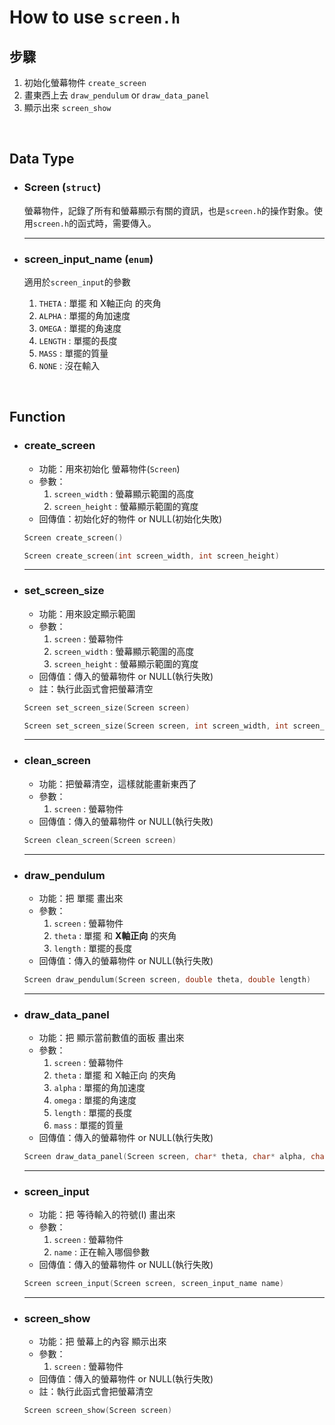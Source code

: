# How to use `screen.h`

## 步驟
1. 初始化螢幕物件 `create_screen`
2. 畫東西上去 `draw_pendulum` or `draw_data_panel`
3. 顯示出來 `screen_show`

<br>

## Data Type

* ### Screen (`struct`)

    螢幕物件，記錄了所有和螢幕顯示有關的資訊，也是`screen.h`的操作對象。使用`screen.h`的函式時，需要傳入。

    - - -

* ### screen_input_name (`enum`)

    適用於`screen_input`的參數
    1. `THETA`  : 單擺 和 X軸正向 的夾角
    2. `ALPHA`  : 單擺的角加速度
    3. `OMEGA`  : 單擺的角速度
    4. `LENGTH` : 單擺的長度
    5. `MASS`   : 單擺的質量
    6. `NONE`   : 沒在輸入

<br>

## Function

* ### create_screen

    * 功能：用來初始化 螢幕物件(`Screen`)
    * 參數：
        1. `screen_width`     : 螢幕顯示範圍的高度
        2. `screen_height`    : 螢幕顯示範圍的寬度
    * 回傳值：初始化好的物件 or NULL(初始化失敗)

    ```c++
    Screen create_screen()
    ```
    ```c++
    Screen create_screen(int screen_width, int screen_height)
    ```

    - - -

* ### set_screen_size

    * 功能：用來設定顯示範圍
    * 參數：
        1. `screen`           : 螢幕物件
        2. `screen_width`     : 螢幕顯示範圍的高度
        3. `screen_height`    : 螢幕顯示範圍的寬度
    * 回傳值：傳入的螢幕物件 or NULL(執行失敗)
    - 註：執行此函式會把螢幕清空

    ```c++
    Screen set_screen_size(Screen screen)
    ```
    ```c++
    Screen set_screen_size(Screen screen, int screen_width, int screen_height)
    ```

    - - -

* ### clean_screen

    * 功能：把螢幕清空，這樣就能畫新東西了
    * 參數：
        1. `screen` : 螢幕物件
    * 回傳值：傳入的螢幕物件 or NULL(執行失敗)

    ```c++
    Screen clean_screen(Screen screen)
    ```

    - - -

* ### draw_pendulum

    * 功能：把 單擺 畫出來
    * 參數：
        1. `screen`    : 螢幕物件
        2. `theta`     : 單擺 和 **X軸正向** 的夾角
        3. `length`    : 單擺的長度
    * 回傳值：傳入的螢幕物件 or NULL(執行失敗)

    ```c++
    Screen draw_pendulum(Screen screen, double theta, double length)
    ```

    - - -

* ### draw_data_panel

    * 功能：把 顯示當前數值的面板 畫出來
    * 參數：
        1. `screen` : 螢幕物件
        2. `theta`  : 單擺 和 X軸正向 的夾角
        3. `alpha`  : 單擺的角加速度
        4. `omega`  : 單擺的角速度
        5. `length` : 單擺的長度
        6. `mass`   : 單擺的質量
    * 回傳值：傳入的螢幕物件 or NULL(執行失敗)

    ```c++
    Screen draw_data_panel(Screen screen, char* theta, char* alpha, char* omega, char* length, char* mass)
    ```

    - - -

* ### screen_input

    * 功能：把 等待輸入的符號(I) 畫出來
    * 參數：
        1. `screen` : 螢幕物件
        2. `name`   : 正在輸入哪個參數
    * 回傳值：傳入的螢幕物件 or NULL(執行失敗)

    ```c++
    Screen screen_input(Screen screen, screen_input_name name)
    ```

    - - -

* ### screen_show

    * 功能：把 螢幕上的內容 顯示出來
    * 參數：
        1. `screen` : 螢幕物件
    * 回傳值：傳入的螢幕物件 or NULL(執行失敗)
    - 註：執行此函式會把螢幕清空

    ```c++
    Screen screen_show(Screen screen)
    ```
